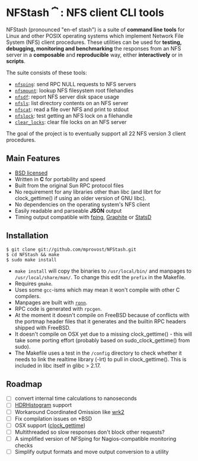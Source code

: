 # NFStash **⏞** : NFS client CLI tools

NFStash (pronounced "en-ef stash") is a suite of **command line tools** for Linux and other POSIX operating systems which implement Network File System (NFS) client procedures. These utilities can be used for **testing, debugging, monitoring and benchmarking** the responses from an NFS server in a **composable** and **reproducible** way, either **interactively** or in **scripts**.

The suite consists of these tools:

- [`nfsping`](md/nfsping.md): send RPC NULL requests to NFS servers
- [`nfsmount`](https://rawgit.com/mprovost/NFSping/master/man/nfsmount.8.html): lookup NFS filesystem root filehandles
- [`nfsdf`](https://rawgit.com/mprovost/NFSping/master/man/nfsdf.html): report NFS server disk space usage
- [`nfsls`](https://rawgit.com/mprovost/NFSping/master/man/nfsls.8.html): list directory contents on an NFS server
- [`nfscat`](https://rawgit.com/mprovost/NFSping/master/man/nfscat.8.html): read a file over NFS and print to stdout
- [`nfslock`](https://rawgit.com/mprovost/NFSping/master/man/nfslock.8.html): test getting an NFS lock on a filehandle
- [`clear_locks`](https://rawgit.com/mprovost/NFSping/master/man/clear_locks.8.html): clear file locks on an NFS server

The goal of the project is to eventually support all 22 NFS version 3 client procedures.

## Main Features
- [BSD licensed](http://opensource.org/licenses/bsd-license.php)
- Written in **C** for portability and speed
- Built from the original Sun RPC protocol files
- No requirement for any libraries other than libc (and librt for clock_gettime() if using an older version of GNU libc).
- No dependencies on the operating system's NFS client
- Easily readable and parseable **JSON** output
- Timing output compatible with [fping](https://github.com/schweikert/fping), [Graphite](https://github.com/graphite-project/graphite-web) or [StatsD](https://github.com/etsy/statsd)

## Installation

```console
$ git clone git://github.com/mprovost/NFStash.git
$ cd NFStash && make
$ sudo make install
```````

- `make install` will copy the binaries to `/usr/local/bin/` and manpages to `/usr/local/share/man/`. To change this edit the `prefix` in the Makefile.
- Requires `gmake`.
- Uses some `gcc`-isms which may mean it won't compile with other C compilers.
- Manpages are built with [`ronn`](http://rtomayko.github.io/ronn/).
- RPC code is generated with `rpcgen`.
- At the moment it doesn't compile on FreeBSD because of conflicts with the portmap header files that it generates and the builtin RPC headers shipped with FreeBSD.
- It doesn't compile on OSX yet due to a missing clock_gettime() - this will take some porting effort (probably based on sudo_clock_gettime() from sudo).
- The Makefile uses a test in the `/config` directory to check whether it needs to link the realtime library (-lrt) to pull in clock_gettime(). This is included in libc itself in glibc > 2.17.

## Roadmap
- [ ] convert internal time calculations to nanoseconds
- [ ] [HDRHistogram](https://github.com/HdrHistogram/HdrHistogram_c) support
- [ ] Workaround Coordinated Omission like [wrk2](https://github.com/giltene/wrk2)
- [ ] Fix compilation issues on *BSD
- [ ] OSX support ([clock_gettime](http://www.sudo.ws/repos/sudo/file/adf7997a0a65/lib/util/clock_gettime.c))
- [ ] Multithreaded so slow responses don't block other requests?
- [ ] A simplified version of NFSping for Nagios-compatible monitoring checks
- [ ] Simplify output formats and move output conversion to a utility
